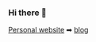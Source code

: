 ### Hi there 👋

[Personal website](https://tanguyunderscore.me/) ➡
[blog](https://tanguyandreani.github.io/blog)
